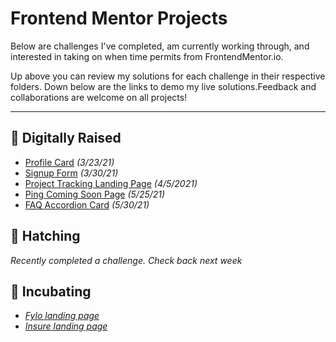 # Frontend Mentor Projects
Below are challenges I've completed, am currently working through, and interested in taking on when time permits from FrontendMentor.io. 

Up above you can review my solutions for each challenge in their respective folders. Down below are the links to demo my live solutions.Feedback and collaborations are welcome on all projects!

---

## 🐔 Digitally Raised
- [Profile Card](https://shegeeks.github.io/Frontend-Mentor-Projects/Profile%20Card/) *(3/23/21)*
- [Signup Form](https://shegeeks.github.io/Frontend-Mentor-Projects/Signup%20Form/) *(3/30/21)*
- [Project Tracking Landing Page](https://shegeeks.github.io/Frontend-Mentor-Projects/project-tracking-component/) *(4/5/2021)*
- [Ping Coming Soon Page](https://shegeeks.github.io/Frontend-Mentor-Projects/ping-coming-soon-page) *(5/25/21)*
- [FAQ Accordion Card](https://shegeeks.github.io/Frontend-Mentor-Projects/faq-accordion-card/) *(5/30/21)*

## 🐣 Hatching
*Recently completed a challenge. Check back next week*

## 🥚 Incubating
- *[Fylo landing page](https://www.frontendmentor.io/challenges/fylo-landing-page-with-two-column-layout-5ca5ef041e82137ec91a50f5)*
- *[Insure landing page](https://www.frontendmentor.io/challenges/insure-landing-page-uTU68JV8)*
